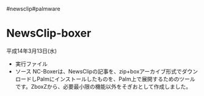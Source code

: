 #newsclip#palmware


# NewsClip-boxer

平成14年3月13日(水)

* [](newsclip-boxer.prc) 実行ファイル
* [](nc-boxer.tgz) ソース
NC-Boxerは、NewsClipの記事を、zip+boxアーカイブ形式でダウンロードしPalmにインストールしたものを、Palm上で展開するためのツールです。ZboxZから、必要最小限の機能以外をそぎおとして作成しました。



[](newsclip-boxer.prc)

[](nc-boxer.tgz)







